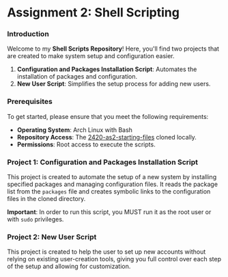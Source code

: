 # Assignment 2: Shell Scripting
### Introduction
Welcome to my **Shell Scripts Repository**! Here, you'll find two projects that are created to make system setup and configuration easier.
1. **Configuration and Packages Installation Script**: Automates the installation of packages and configuration.
2. **New User Script**: Simplifies the setup process for adding new users.

### Prerequisites 
To get started, please ensure that you meet the following requirements:
- **Operating System**: Arch Linux with Bash
- **Repository Access**: The  [2420-as2-starting-files](https://gitlab.com/cit2420/2420-as2-starting-files) cloned locally.
- **Permissions**: Root access to execute the scripts.

### Project 1: Configuration and Packages Installation Script
This project is created to automate the setup of a new system by installing specified packages and managing configuration files. It reads the package list from the `packages` file and creates symbolic links to the configuration files in the cloned directory.

**Important**: In order to run this script, you MUST run it as the root user or with `sudo` privileges.


### Project 2: New User Script
This project is created to help the user to set up new accounts without relying on existing user-creation tools, giving you full control over each step of the setup and allowing for customization.
